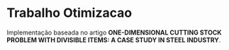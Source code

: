 # Trabalho Otimizacao

Implementação baseada no artigo **ONE-DIMENSIONAL CUTTING STOCK PROBLEM WITH DIVISIBLE
ITEMS: A CASE STUDY IN STEEL INDUSTRY**.
